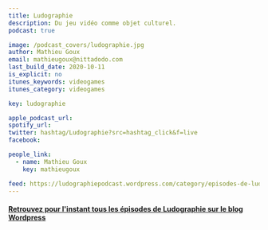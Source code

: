 ```yaml
---
title: Ludographie
description: Du jeu vidéo comme objet culturel.
podcast: true

image: /podcast_covers/ludographie.jpg
author: Mathieu Goux
email: mathieugoux@nittadodo.com
last_build_date: 2020-10-11
is_explicit: no
itunes_keywords: videogames
itunes_category: videogames

key: ludographie

apple_podcast_url: 
spotify_url: 
twitter: hashtag/Ludographie?src=hashtag_click&f=live
facebook:

people_link: 
  - name: Mathieu Goux
    key: mathieugoux

feed: https://ludographiepodcast.wordpress.com/category/episodes-de-ludographie/feed
---
```


<Podcast/>

#### [Retrouvez pour l'instant tous les épisodes de Ludographie sur le blog Wordpress](https://ludographiepodcast.wordpress.com)